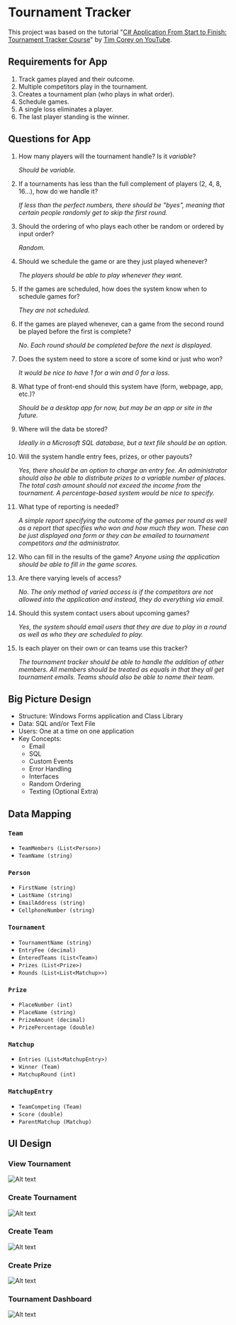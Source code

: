 # Tournament Tracker

This project was based on the tutorial "[C# Application From Start to Finish: Tournament Tracker Course](https://www.youtube.com/playlist?list=PLLWMQd6PeGY3t63w-8MMIjIyYS7MsFcCi)" by [Tim Corey on YouTube](https://www.youtube.com/@IAmTimCorey).

## Requirements for App

1. Track games played and their outcome.
2. Multiple competitors play in the tournament.
3. Creates a tournament plan (who plays in what order).
4. Schedule games.
5. A single loss eliminates a player.
6. The last player standing is the winner.

## Questions for App

1. How many players will the tournament handle? Is it _variable_?

   _Should be variable._

2. If a tournaments has less than the full complement of players (2, 4, 8, 16...), how do we handle it?

   _If less than the perfect numbers, there should be "byes", meaning that certain people randomly get to skip the first round._

3. Should the ordering of who plays each other be random or ordered by input order?

   _Random._

4. Should we schedule the game or are they just played whenever?

   _The players should be able to play whenever they want._

5. If the games are scheduled, how does the system know when to schedule games for?

   _They are not scheduled._

6. If the games are played whenever, can a game from the second round be played before the first is complete?

   _No. Each round should be completed before the next is displayed_.

7. Does the system need to store a score of some kind or just who won?

   _It would be nice to have 1 for a win and 0 for a loss._

8. What type of front-end should this system have (form, webpage, app, etc.)?

   _Should be a desktop app for now, but may be an app or site in the future._

9. Where will the data be stored?

   _Ideally in a Microsoft SQL database, but a text file should be an option._

10. Will the system handle entry fees, prizes, or other payouts?

    _Yes, there should be an option to charge an entry fee. An administrator should also be able to distribute prizes to a variable number of places. The total cash amount should not exceed the income from the tournament. A percentage-based system would be nice to specify._

11. What type of reporting is needed?

    _A simple report specifying the outcome of the games per round as well as a report that specifies who won and how much they won. These can be just displayed ona form or they can be emailed to tournament competitors and the administrator._

12. Who can fill in the results of the game?
    _Anyone using the application should be able to fill in the game scores._

13. Are there varying levels of access?

    _No. The only method of varied access is if the competitors are not allowed into the application and instead, they do everything via email._

14. Should this system contact users about upcoming games?

    _Yes, the system should email users that they are due to play in a round as well as who they are scheduled to play._

15. Is each player on their own or can teams use this tracker?

    _The tournament tracker should be able to handle the addition of other members. All members should be treated as equals in that they all get tournament emails. Teams should also be able to name their team._

## Big Picture Design

- Structure: Windows Forms application and Class Library
- Data: SQL and/or Text File
- Users: One at a time on one application
- Key Concepts:
  - Email
  - SQL
  - Custom Events
  - Error Handling
  - Interfaces
  - Random Ordering
  - Texting (Optional Extra)

## Data Mapping

### `Team`

- `TeamMembers (List<Person>)`
- `TeamName (string)`

### `Person`

- `FirstName (string)`
- `LastName (string)`
- `EmailAddress (string)`
- `CellphoneNumber (string)`

### `Tournament`

- `TournamentName (string)`
- `EntryFee (decimal)`
- `EnteredTeams (List<Team>)`
- `Prizes (List<Prize>)`
- `Rounds (List<List<Matchup>>)`

### `Prize`

- `PlaceNumber (int)`
- `PlaceName (string)`
- `PrizeAmount (decimal)`
- `PrizePercentage (double)`

### `Matchup`

- `Entries (List<MatchupEntry>)`
- `Winner (Team)`
- `MatchupRound (int)`

### `MatchupEntry`

- `TeamCompeting (Team)`
- `Score (double)`
- `ParentMatchup (Matchup)`

## UI Design

### View Tournament

![Alt text](images/Pasted%20image%2020230130130720.png)

### Create Tournament

![Alt text](images/Pasted%20image%2020230130130818.png)

### Create Team

![Alt text](images/Pasted%20image%2020230130131420.png)

### Create Prize

![Alt text](images/Pasted%20image%2020230130131731.png)

### Tournament Dashboard

![Alt text](images/Pasted%20image%2020230130131840.png)
